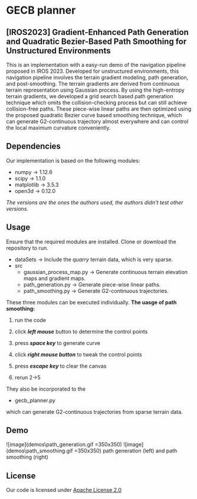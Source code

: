 # GECB planner
## [IROS2023] Gradient-Enhanced Path Generation and Quadratic Bezier-Based Path Smoothing for Unstructured Environments

This is an implementation with a easy-run demo of the navigation pipeline proposed in IROS 2023. Developed for unstructured environments, this navigation pipeline involves the terrain gradient modeling, path generation, and post-smoothing. The terrain gradients are derived from continuous terrain representation using Gaussian process.  By using the high-entropy terrain gradients, we developed a grid search based path generation technique which omits the collision-checking process but can still achieve collision-free paths. These piece-wise linear paths are then optimized using the proposed quadratic Bezier curve based smoothing technique, which can generate G2-continuous trajectory almost everywhere and can control the local maximum curvature conveniently.
## Dependencies
Our implementation is based on the following modules:
* numpy $\rightarrow$ 1.12.6
* scipy  $\rightarrow$  1.1.0
* matplotlib  $\rightarrow$ 3.5.3
* open3d   $\rightarrow$ 0.12.0

*The versions are the ones the authors used, the authors didn't test other versions.*
## Usage
Ensure that the required modules are installed. 
Clone or download the repository to run.

* dataSets $\rightarrow$  Include the *quarry* terrain data, which is very sparse.
* src
     * gaussian_process_map.py $\rightarrow$ Generate continuous terrain elevation maps and gradient maps.
     * path_generation.py $\rightarrow$ Generate piece-wise linear paths.
     * path_smoothing.py $\rightarrow$  Generate G2-continuous trajectories.
  
These three modules can be executed individually. 
 **The uasge of path smoothing:**

1) run the code

2) click ***left mouse*** button to determine the control points

3) press ***space key*** to generate curve

4) click ***right mouse button*** to tweak the control points

5) press ***escape key*** to clear the canvas

6) rerun 2->5
 
 They also be incorporated to the 
 * gecb_planner.py
 
 which can generate G2-continuous trajectories from sparse terrain data.
 ## Demo
![image](demos\path_generation.gif =350x350)   ![image](demos\path_smoothing.gif =350x350)
path generation (left) and path smoothing (right)
 
## License
Our code is licensed under [Apache License 2.0](https://github.com/SS47816/fiss_planner/blob/main/LICENSE) 

